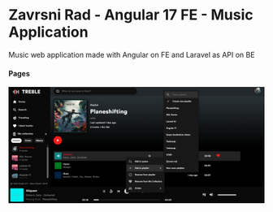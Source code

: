 # Zavrsni Rad - Angular 17 FE - Music Application
Music web application made with Angular on FE and Laravel as API on BE
#### Pages

![img.png](img.png)
